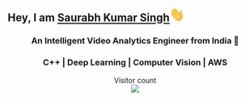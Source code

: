<h2>Hey, I am <a href="https://www.linkedin.com/in/saurabh-kumar-singh-006947128/">Saurabh Kumar Singh</a><img src="https://raw.githubusercontent.com/ABSphreak/ABSphreak/master/gifs/Hi.gif" width="30px"></h2> 

<h3 align="center">An Intelligent Video Analytics Engineer from India 👾</h3>
<h3 align="center">C++ | Deep Learning | Computer Vision | AWS</h3>  


<p align="center"> 
  Visitor count<br>
  <img src="https://profile-counter.glitch.me/imSrbh/count.svg" />
</p>
